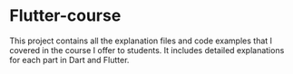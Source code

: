# Flutter-course
This project contains all the explanation files and code examples that I covered in the course I offer to students. It includes detailed explanations for each part in Dart and Flutter.
